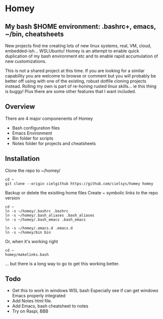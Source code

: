 # Homey
## My bash $HOME environment: .bashrc+, emacs, ~/bin, cheatsheets
New projects find me creating lots of new linux systems,
real, VM, cloud, embedded-ish... WSLUbuntu!
Homey is an attempt to enable quick duplication of my
bash environment etc and to enable rapid accumulation of new customizations.

This is not a shared project at this time. If you are looking for a
similar capability you are welcome to browse or comment but
you will probably be better off using with one of the existing, robust
dotfile cloning projects instead.
Rolling my own is part of re-honing rusted linux skills...
ie this thing is buggy!
Plus there are some other features that I want included.

## Overview
There are 4 major componenents of Homey
* Bash configuration files
* Emacs Environment
* Bin folder for scripts
* Notes folder for projects and cheatsheets

## Installation
Clone the repo to ~/homey/

    cd ~
    git clone --origin cielgithub https://github.com/cielsys/homey homey

Backup or delete the exisiting home files
Create ~ symbolic links to the repo version

    cd ~
    ln -s ~/homey/.bashrc .bashrc
    ln -s ~/homey/.bash_aliases .bash_aliases
    ln -s ~/homey/.bash_emacs .bash_emacs

    ln -s ~/homey/.emacs.d .emacs.d
    ln -s ~/homey/bin bin

Or, when it's working right

    cd ~
    homey/makelinks.bash

... but there is a long way to go to get this working better.

## Todo
* Get this to work in windows WSL bash
    Especially see if can get windows Emacs properly integrated
* Add Notes html file.
* Add Emacs, bash cheatsheet to notes
* Try on Raspi, BBB
